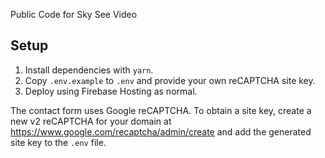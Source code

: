 Public Code for Sky See Video

## Setup

1. Install dependencies with `yarn`.
2. Copy `.env.example` to `.env` and provide your own reCAPTCHA site key.
3. Deploy using Firebase Hosting as normal.

The contact form uses Google reCAPTCHA. To obtain a site key, create a new v2 reCAPTCHA for your domain at <https://www.google.com/recaptcha/admin/create> and add the generated site key to the `.env` file.
